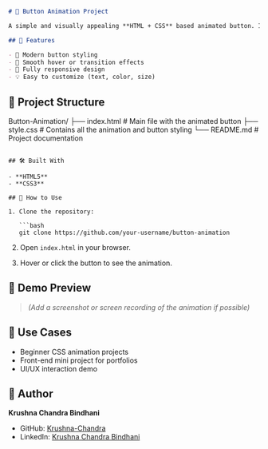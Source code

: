 
```markdown
# 🎯 Button Animation Project

A simple and visually appealing **HTML + CSS** based animated button. Ideal for learning and practicing UI/UX design transitions and hover effects.

## 🌟 Features

- 🎨 Modern button styling
- 🚀 Smooth hover or transition effects
- 📱 Fully responsive design
- 💡 Easy to customize (text, color, size)

```
## 📁 Project Structure
Button-Animation/
├── index.html     # Main file with the animated button
├── style.css      # Contains all the animation and button styling
└── README.md      # Project documentation

````

## 🛠️ Built With

- **HTML5**
- **CSS3**

## 🚀 How to Use

1. Clone the repository:

   ```bash
   git clone https://github.com/your-username/button-animation
````

2. Open `index.html` in your browser.

3. Hover or click the button to see the animation.

## 📸 Demo Preview

> *(Add a screenshot or screen recording of the animation if possible)*

## 📌 Use Cases

* Beginner CSS animation projects
* Front-end mini project for portfolios
* UI/UX interaction demo

## 👤 Author

**Krushna Chandra Bindhani**

* GitHub: [Krushna-Chandra](https://github.com/Krushna-Chandra)
* LinkedIn: [Krushna Chandra Bindhani](https://www.linkedin.com/in/krushna-chandra-bindhani-1b1342275)
```
